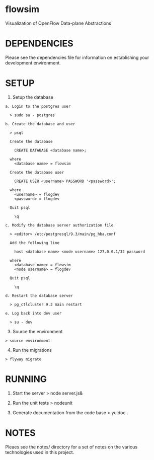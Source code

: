 flowsim
=======
     
  Visualization of OpenFlow Data-plane Abstractions


DEPENDENCIES
============

  Please see the dependencies file for information on establishing your
  development environment.

SETUP
=====

  1) Setup the database

    a. Login to the postgres user
      
      > sudo su - postgres
    
    b. Create the database and user

      > psql
      
      Create the database

        CREATE DATABASE <database name>;

      where
        <database name> = flowsim

      Create the database user

        CREATE USER <username> PASSWORD '<password>';

      where
        <username> = flogdev
        <password> = flogdev
      
      Quit psql

        \q

    c. Modify the database server authorization file

      > <editor> /etc/postgresql/9.3/main/pg_hba.conf

      Add the following line

        host <database name> <node username> 127.0.0.1/32 password

      where
        <database name> = flowsim
        <node username> = flogdev

      Quit psql

        \q

    d. Restart the database server

      > pg_ctlcluster 9.3 main restart

    e. Log back into dev user

      > su - dev

  3) Source the environment

    > source environment

  4) Run the migrations

    > flyway migrate

RUNNING
=======

  1) Start the server
    > node server.js&

  2) Run the unit tests
    > nodeunit

  2) Generate documentation from the code base
    > yuidoc .

NOTES
=====

  Pleaes see the notes/ directory for a set of notes on the various technologies
  used in this project.

